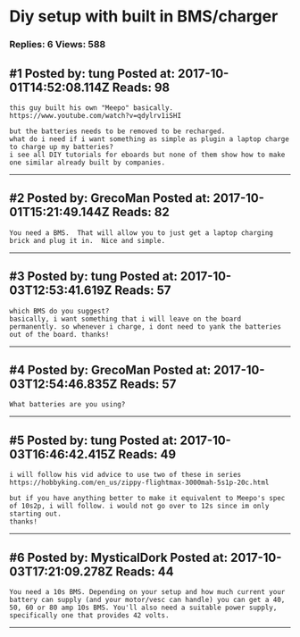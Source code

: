 # Diy setup with built in BMS/charger

### Replies: 6 Views: 588

## \#1 Posted by: tung Posted at: 2017-10-01T14:52:08.114Z Reads: 98

```
this guy built his own "Meepo" basically. 
https://www.youtube.com/watch?v=qdylrv1iSHI

but the batteries needs to be removed to be recharged.
what do i need if i want something as simple as plugin a laptop charge to charge up my batteries?
i see all DIY tutorials for eboards but none of them show how to make one similar already built by companies.
```

---
## \#2 Posted by: GrecoMan Posted at: 2017-10-01T15:21:49.144Z Reads: 82

```
You need a BMS.  That will allow you to just get a laptop charging brick and plug it in.  Nice and simple.
```

---
## \#3 Posted by: tung Posted at: 2017-10-03T12:53:41.619Z Reads: 57

```
which BMS do you suggest?
basically, i want something that i will leave on the board permanently. so whenever i charge, i dont need to yank the batteries out of the board. thanks!
```

---
## \#4 Posted by: GrecoMan Posted at: 2017-10-03T12:54:46.835Z Reads: 57

```
What batteries are you using?
```

---
## \#5 Posted by: tung Posted at: 2017-10-03T16:46:42.415Z Reads: 49

```
i will follow his vid advice to use two of these in series
https://hobbyking.com/en_us/zippy-flightmax-3000mah-5s1p-20c.html

but if you have anything better to make it equivalent to Meepo's spec of 10s2p, i will follow. i would not go over to 12s since im only starting out.
thanks!
```

---
## \#6 Posted by: MysticalDork Posted at: 2017-10-03T17:21:09.278Z Reads: 44

```
You need a 10s BMS. Depending on your setup and how much current your battery can supply (and your motor/vesc can handle) you can get a 40, 50, 60 or 80 amp 10s BMS. You'll also need a suitable power supply, specifically one that provides 42 volts.
```

---
